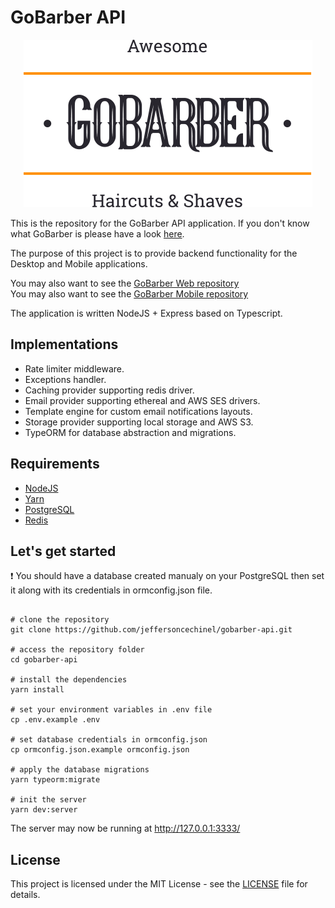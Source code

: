 # GoBarber API

<p align="center">
  <img src="https://github.com/jeffersoncechinel/gobarber-web/blob/master/resources/logo.svg" alt="logo" />
</p>

This is the repository for the GoBarber API application. If you don't know what GoBarber is please have a look [here](https://github.com/jeffersoncechinel/gobarber).

The purpose of this project is to provide backend functionality for the Desktop and Mobile applications.

You may also want to see the [GoBarber Web repository](https://github.com/jeffersoncechinel/gobarber-web)  
You may also want to see the [GoBarber Mobile repository](https://github.com/jeffersoncechinel/gobarber-mobile)

The application is written NodeJS + Express based on Typescript.

Implementations
----
- Rate limiter middleware.
- Exceptions handler.
- Caching provider supporting redis driver.
- Email provider supporting ethereal and AWS SES drivers.
- Template engine for custom email notifications layouts.
- Storage provider supporting local storage and AWS S3.
- TypeORM for database abstraction and migrations.

Requirements
----
* [NodeJS](https://nodejs.org/)
* [Yarn](https://yarnpkg.com/)
* [PostgreSQL](https://www.postgresql.org/)
* [Redis](https://redis.io/)

Let's get started
----
:exclamation: You should have a database created manualy on your PostgreSQL then set it along with its credentials in ormconfig.json file.

```

# clone the repository
git clone https://github.com/jeffersoncechinel/gobarber-api.git

# access the repository folder
cd gobarber-api

# install the dependencies
yarn install

# set your environment variables in .env file
cp .env.example .env

# set database credentials in ormconfig.json
cp ormconfig.json.example ormconfig.json

# apply the database migrations
yarn typeorm:migrate

# init the server
yarn dev:server
```

The server may now be running at http://127.0.0.1:3333/


License
----

This project is licensed under the MIT License - see the [LICENSE](LICENSE) file for details.
